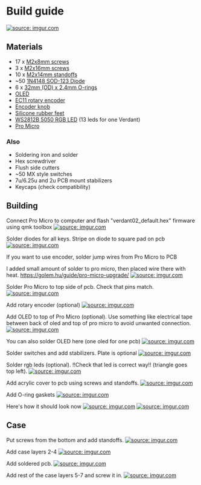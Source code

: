 # Build guide
<a href="https://imgur.com/2Hsop8o"><img src="https://i.imgur.com/2Hsop8o.jpg" title="source: imgur.com" /></a>
## Materials
- 17 x [M2x8mm screws](https://www.aliexpress.com/item/1005002655776515.html)
- 3  x [M2x16mm screws](https://www.aliexpress.com/item/1005002655776515.html)
- 10 x [M2x14mm standoffs](https://www.aliexpress.com/item/1005001478301407.html?spm=a2g0s.9042311.0.0.52114c4dn6suyl)
- ~50 [1N4148 SOD-123 Diode](https://www.aliexpress.com/item/1005002383505485.html)
- 6 x [32mm (OD) x 2.4mm O-rings](https://www.aliexpress.com/item/32908087735.html?spm=a2g0o.order_list.0.0.60cf1802kyAhZY)
- [OLED](https://www.aliexpress.com/item/32896971385.html?spm=a2g0o.order_list.0.0.4c291802RJLFPs)
- [EC11 rotary encoder](https://www.aliexpress.com/item/10000056483250.html?spm=a2g0s.9042311.0.0.52114c4dn6suyl)
- [Encoder knob](https://www.aliexpress.com/item/1005002683252060.html?spm=a2g0o.order_list.0.0.5b901802I6F5Fy)
- [Silicone rubber feet](https://www.aliexpress.com/item/4000439059508.html?spm=a2g0s.9042311.0.0.52114c4dn6suyl)
- [WS2812B 5050 RGB LED](https://www.aliexpress.com/item/1005002653014067.html) (13 leds for one Verdant) 
- [Pro Micro](https://www.aliexpress.com/item/32768308647.html?spm=a2g0o.productlist.0.0.20f5f2022mgoaF)

### Also
- Soldering iron and solder
- Hex screwdriver
- Flush side cutters
- ~50 MX style switches
- 7u/6.25u and 2u PCB mount stabilizers
- Keycaps (check compatibility)

## Building

Connect Pro Micro to computer and flash "verdant02_default.hex" firmware using qmk toolbox
<a href="https://imgur.com/jdxeeJ3"><img src="https://i.imgur.com/jdxeeJ3.jpg" title="source: imgur.com" /></a>

Solder diodes for all keys. Stripe on diode to square pad on pcb
<a href="https://imgur.com/MtKJaaT"><img src="https://i.imgur.com/MtKJaaT.jpg" title="source: imgur.com" /></a>

If you want to use encoder, solder jump wires from Pro Micro to PCB

I added small amount of solder to pro micro, then placed wire there with heat.
https://golem.hu/guide/pro-micro-upgrade/
<a href="https://imgur.com/X1dGvDT"><img src="https://i.imgur.com/X1dGvDT.jpg" title="source: imgur.com" /></a>

Solder Pro Micro to top side of pcb. Check that pins match.
<a href="https://imgur.com/q7Z4lCL"><img src="https://i.imgur.com/q7Z4lCL.jpg" title="source: imgur.com" /></a>

Add rotary encoder (optional)
<a href="https://imgur.com/wUKRIoT"><img src="https://i.imgur.com/wUKRIoT.jpg" title="source: imgur.com" /></a>

Add OLED to top of Pro Micro (optional). Use something like electrical tape between back of oled and top of pro micro to avoid unwanted connection.
<a href="https://imgur.com/F4qzcHS"><img src="https://i.imgur.com/F4qzcHS.jpg" title="source: imgur.com" /></a>

You can also solder OLED here (one oled for one pcb)
<a href="https://imgur.com/1wEgQ8r"><img src="https://i.imgur.com/1wEgQ8r.jpg" title="source: imgur.com" /></a>

Solder switches and add stabilizers. Plate is optional
<a href="https://imgur.com/zlWPLtL"><img src="https://i.imgur.com/zlWPLtL.jpg" title="source: imgur.com" /></a>

Solder rgb leds (optional). !!Check that led is correct way!! (triangle goes top left). 
<a href="https://imgur.com/brBb3Zk"><img src="https://i.imgur.com/brBb3Zk.jpg" title="source: imgur.com" /></a>

Add acrylic cover to pcb using screws and standoffs.
<a href="https://imgur.com/zRdwAo9"><img src="https://i.imgur.com/zRdwAo9.jpg" title="source: imgur.com" /></a>

Add O-ring gaskets
<a href="https://imgur.com/kpHrTg5"><img src="https://i.imgur.com/kpHrTg5.jpg" title="source: imgur.com" /></a>

Here's how it should look now
<a href="https://imgur.com/WXYDwvR"><img src="https://i.imgur.com/WXYDwvR.jpg" title="source: imgur.com" /></a>
<a href="https://imgur.com/5AfWyU4"><img src="https://i.imgur.com/5AfWyU4.jpg" title="source: imgur.com" /></a>

## Case

Put screws from the bottom and add standoffs. 
<a href="https://imgur.com/yR1E0yH"><img src="https://i.imgur.com/yR1E0yH.jpg" title="source: imgur.com" /></a>

Add case layers 2-4
<a href="https://imgur.com/j69BH8Q"><img src="https://i.imgur.com/j69BH8Q.jpg" title="source: imgur.com" /></a>

Add soldered pcb.
<a href="https://imgur.com/LDjGZde"><img src="https://i.imgur.com/LDjGZde.jpg" title="source: imgur.com" /></a>

Add rest of the case layers 5-7 and screw it in.
<a href="https://imgur.com/hOjfyCq"><img src="https://i.imgur.com/hOjfyCq.jpg" title="source: imgur.com" /></a>

